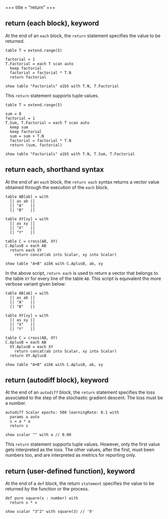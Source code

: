 +++
title = "return"
+++

## return (each block), keyword

At the end of an `each` block, the `return` statement specifies the value to be returned.

```envision
table T = extend.range(5)

factorial = 1
T.Factorial = each T scan auto
  keep factorial
  factorial = factorial * T.N
  return factorial

show table "Factorials" a1b5 with T.N, T.Factorial
```

This `return` statement supports tuple values.

```envision
table T = extend.range(5)

sum = 0
factorial = 1
T.Sum, T.Factorial = each T scan auto
  keep sum
  keep factorial
  sum = sum + T.N
  factorial = factorial * T.N
  return (sum, factorial)

show table "Factorials" a1b5 with T.N, T.Sum, T.Factorial
```

## return each, shorthand syntax
<!-- Tuple values not supported yet by 'return each'
https://lokad.atlassian.net/browse/LK-10015 -->
At the end of an `each` block, the `return each` syntax returns a vector value obtained through the execution of the `each` block.

```envision
table AB[ab] = with
  [| as ab |]
  [| "A"   |]
  [| "B"   |]

table XY[xy] = with
  [| as xy |]
  [| "X"   |]
  [| "Y"   |]

table C = cross(AB, XY)
C.AplusB = each AB
  return each XY 
    return concat(ab into Scalar, xy into Scalar)

show table "A+B" a1b6 with C.AplusB, ab, xy
```

In the above script, `return each` is used to return a vector that belongs to the table `XY` for every line of the table `AB`. This script is equivalent the more verbose variant given below:

```envision
table AB[ab] = with
  [| as ab |]
  [| "A"   |]
  [| "B"   |]

table XY[xy] = with
  [| as xy |]
  [| "X"   |]
  [| "Y"   |]

table C = cross(AB, XY)
C.AplusB = each AB
  XY.AplusB = each XY 
    return concat(ab into Scalar, xy into Scalar)
  return XY.AplusB

show table "A+B" a1b6 with C.AplusB, ab, xy
```

## return (autodiff block), keyword

At the end of an `autodiff` block, the `return` statement specifies the loss associated to the step of the stochastic gradient descent. The loss must be a number.

```envision
autodiff Scalar epochs: 500 learningRate: 0.1 with
  params a auto
  s = a * a
  return s

show scalar "" with a // 0.00
```

This `return` statement supports tuple values. However, only the first value gets interpreted as the loss. The other values, after the first, must been numbers too, and are interpreted as metrics for reporting only.

## return (user-defined function), keyword

At the end of a `def` block, the return `statement` specifies the value to be returned by the function or the process.

```envision
def pure square(x : number) with
  return x * x

show scalar "3^2" with square(3) // '9'
```
